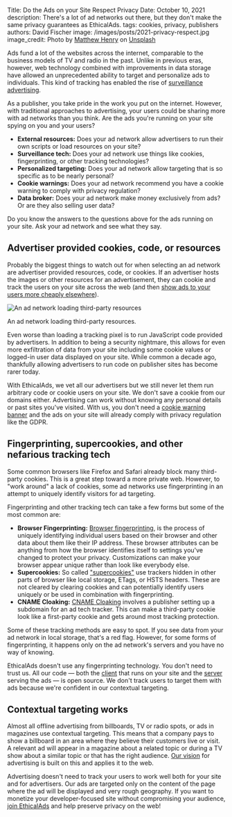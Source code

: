 Title: Do the Ads on your Site Respect Privacy
Date: October 10, 2021
description: There's a lot of ad networks out there, but they don't make the same privacy guarantees as EthicalAds.
tags: cookies, privacy, publishers
authors: David Fischer
image: /images/posts/2021-privacy-respect.jpg
image_credit: <span>Photo by <a href="https://unsplash.com/@matthewhenry?utm_source=unsplash&amp;utm_medium=referral&amp;utm_content=creditCopyText">Matthew Henry</a> on <a href="https://unsplash.com/photos/fPxOowbR6ls?utm_source=unsplash&amp;utm_medium=referral&amp;utm_content=creditCopyText">Unsplash</a></span>


Ads fund a lot of the websites across the internet,
comparable to the business models of TV and radio in the past.
Unlike in previous eras, however, web technology combined with improvements in data storage
have allowed an unprecedented ability to target and personalize ads to individuals.
This kind of tracking has enabled the rise of
[surveillance advertising]({filename}../pages/learning-hub/surveillance-advertising.md).

As a publisher, you take pride in the work you put on the internet.
However, with traditional approaches to advertising, your users could be sharing more with ad networks than you think.
Are the ads you're running on your site spying on you and your users?

* **External resources:** Does your ad network allow advertisers to run their own scripts or load resources on your site?
* **Surveillance tech:** Does your ad network use things like cookies, fingerprinting, or other tracking technologies?
* **Personalized targeting:** Does your ad network allow targeting that is so specific as to be nearly personal?
* **Cookie warnings:** Does your ad network recommend you have a cookie warning to comply with privacy regulation?
* **Data broker:** Does your ad network make money exclusively from ads? Or are they also selling user data?

Do you know the answers to the questions above for the ads running on your site.
Ask your ad network and see what they say.


## Advertiser provided cookies, code, or resources

Probably the biggest things to watch out for when selecting an ad network
are advertiser provided resources, code, or cookies.
If an advertiser hosts the images or other resources for an advertisement,
they can cookie and track the users on your site across the web
(and then [show ads to your users more cheaply elsewhere]({filename}2021-invasive-ad-targeting-bad-journalism-premium-publishers.md)).

<div class="postimage">
  <img class="w-100" src="{static}../images/posts/2021-third-party-resources.png" alt="An ad network loading third-party resources">
  <p>An ad network loading third-party resources.</p>
</div>

Even worse than loading a tracking pixel is to run JavaScript code
provided by advertisers.
In addition to being a security nightmare,
this allows for even more exfiltration of data from your site
including some cookie values or logged-in user data displayed on your site.
While common a decade ago, thankfully allowing advertisers to run code on publisher sites
has become rarer today.

With EthicalAds, we vet all our advertisers
but we still never let them run arbitrary code or cookie users on your site.
We don't save a cookie from our domains either.
Advertising can work without knowing any personal details or past sites you've visited.
With us, you don't need a [cookie warning banner]({filename}2021-can-you-remove-cookie-banners.md)
and the ads on your site will already comply with privacy regulation like the GDPR.


## Fingerprinting, supercookies, and other nefarious tracking tech

Some common browsers like Firefox and Safari already block many third-party cookies.
This is a great step toward a more private web.
However, to "work around" a lack of cookies, some ad networks use fingerprinting
in an attempt to uniquely identify visitors for ad targeting.

Fingerprinting and other tracking tech can take a few forms but some of the most common are:

* **Browser Fingerprinting:** [Browser fingerprinting](https://ssd.eff.org/en/module/what-fingerprinting),
  is the process of uniquely identifying individual users based on their browser
  and other data about them like their IP address.
  These browser attributes can be anything from how the browser identifies itself
  to settings you've changed to protect your privacy.
  Customizations can make your browser appear unique rather than look like everybody else.
* **Supercookies:** So called ["supercookies"](https://blog.mozilla.org/security/2021/01/26/supercookie-protections/)
  use trackers hidden in other parts of browser like local storage, ETags, or HSTS headers.
  These are not cleared by clearing cookies
  and can potentially identify users uniquely or be used in combination with fingerprinting.
* **CNAME Cloaking:** [CNAME Cloaking](https://webkit.org/blog/11338/cname-cloaking-and-bounce-tracking-defense/)
  involves a publisher setting up a subdomain for an ad tech tracker.
  This can make a third-party cookie look like a first-party cookie and gets around most tracking protection.

Some of these tracking methods are easy to spot.
If you see data from your ad network in local storage, that's a red flag.
However, for some forms of fingerprinting, it happens only on the ad network's servers
and you have no way of knowing.

EthicalAds doesn't use any fingerprinting technology.
You don't need to trust us. All our code
&mdash; both the [client](https://github.com/readthedocs/ethical-ad-client) that runs on your site
and the [server](https://github.com/readthedocs/ethical-ad-server) serving the ads &mdash; is open source.
We don't track users to target them with ads because we're confident in our contextual targeting.


## Contextual targeting works

Almost all offline advertising from billboards, TV or radio spots, or ads in magazines
use contextual targeting.
This means that a company pays to show a billboard in an area where they believe their customers live or visit.
A relevant ad will appear in a magazine about a related topic or during a TV show about a similar topic
or that has the right audience.
[Our vision]({filename}../pages/vision.md) for advertising is built on this and applies it to the web.

Advertising doesn't need to track your users to work well both for your site and for advertisers.
Our ads are targeted only on the content of the page where the ad will be displayed and very rough geography.
If you want to monetize your developer-focused site without compromising your audience,
[join EthicalAds]({filename}../pages/publishers.md) and help preserve privacy on the web!
